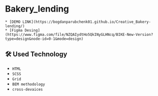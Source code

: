 # Bakery_lending

    * [DEMO LINK](https://bogdanparubchenk01.github.io/Creative_Bakery-lending/)
    * [Figma Desing](https://www.figma.com/file/NZQAIydtHo5QkINyGLHNcq/BIKE-New-Version?type=design&node-id=0-1&mode=design)

## 🛠 Used Technology
  - `HTML`
  - `SCSS`
  - `Grid`
  - `BEM methodology`
  - `cross-devaices`

